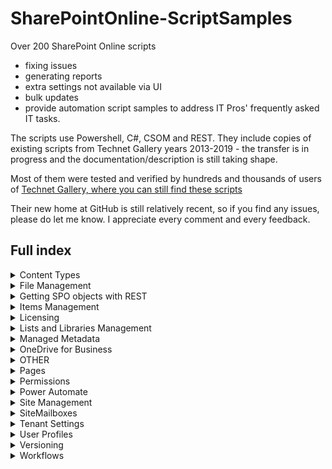 # SharePointOnline-ScriptSamples

Over 200 SharePoint Online scripts 
* fixing issues
* generating reports 
* extra settings not available via UI
* bulk updates
* provide automation script samples to address IT Pros' frequently asked IT tasks.

The scripts use Powershell, C#, CSOM and REST. They include copies of existing scripts from Technet Gallery years 2013-2019 - the transfer is in progress and the documentation/description is still taking shape.

Most of them were tested and verified by hundreds and thousands of users of [Technet Gallery, where you can still find these scripts](https://gallery.technet.microsoft.com/office/site/search?f%5B0%5D.Type=User&f%5B0%5D.Value=Arleta%20Wanat) 

Their new home at GitHub is still relatively recent, so if you find any issues, please do let me know. I appreciate every comment and every feedback.
 

## Full index

<details>
<summary>Content Types </summary>
 
 <br/>
 
   <details>
    <summary>    &nbsp;&nbsp;&nbsp;&nbsp;Content Type Management Setting </summary>
 
 <br/>

  * &nbsp;&nbsp;&nbsp;&nbsp; Allow content type management for all lists in a site
  * &nbsp;&nbsp;&nbsp;&nbsp; Allow content type management for all lists in site collection
  * &nbsp;&nbsp;&nbsp;&nbsp; Set content type management setting for a single list
  
  </details>
    
  <details>
<summary>&nbsp;&nbsp;&nbsp;&nbsp;Create </summary>
 
 <br/>
 
  * Add Content Type to Lists with Workflows
  * Add Content Type to Task Lists
  * Add existing content type directly to SPO list
  * Create a content type
  * Create and add content type to a content type hub
  * Create content type and add directly to SPO list
  * Create content type and add it to all lists in one site
 
  </details>
  
  
  <details>
<summary>&nbsp;&nbsp;&nbsp;&nbsp;Display Forms </summary>
 
 <br/>
 
  * Find Custom Display Forms Deployed
  * Modify the Display Form Template Name
  * Unable to view items- modify the DisplayFormUrl back to default
  
    </details>
  
  
  <details>
<summary>&nbsp;&nbsp;&nbsp;&nbsp;Get </summary>
 
 <br/>
 
  * All Content Types from a Content Type Hub and their DisplayFormTemplate
  * Compare Web.AvailableContentTypes vs Web.ContentTypes
  * Find content types added to your lists (recursive)
  * Find content types added to your lists
  * Get All Detailed Properties of All Content Types
  * Get All Hidden Content Types added to the site
  * Get All Properties of All Content Types in All Lists (Detailed) across one site
  * Get Content Types Derived From One Parent 2
  * Get Content Types Derived From One Parent
  * Get Content Types with a particular column	
  * Get Names of All Content Types
  * Get Names of all Available Content Types
  * Get Names of all content types added to your lists
  * Get Single Content Type - Array Method
  * Get all columns associated to a SINGLE content type in a list
  * Get all properties of all content types in a site
  * Get content types belonging to a group
  * Get content types which cannot be modified	
  * Get properties of a single content type by its ID
  * Lists where a given content type is added
  * Verify the content types used in your lists against the default ones
  
 </details>
  
  
  <details>
<summary>&nbsp;&nbsp;&nbsp;&nbsp;Set </summary>
 
 <br/>
 
  * Add column (fieldlink) to a content type
  * Assign your Content Types back to their default Groups
  * Modify the description of a list content type
  * Modify the description of a site content type
  * Reset default content types
  * Unseal sealed content types in site
  
</details>
  
  
  <details>
<summary>&nbsp;&nbsp;&nbsp;&nbsp;Modules </summary>
 
 <br/>

  * SharePoint Online module for managing content types
  
    </details>
    
  <details>
<summary>&nbsp;&nbsp;&nbsp;&nbsp;Remove </summary>
 
 <br/>
 
  * Remove a content type from all lists in a site
  * Remove content type from SharePoint site
  
    </details>
    
  <details>
<summary>&nbsp;&nbsp;&nbsp;&nbsp;Set </summary>
 
 <br/>

  * Add column (fieldlink) to a content type
  * Assign your Content Types back to their default Groups
  * Modify the description of a list content type
  * Modify the description of a site content type
  * Reset default content types
  * Unseal sealed content types in site


  </details>
 
 <br/>
 
 </details>
 
 
 <details>
<summary>File Management </summary>
 
 <br/>

  * Add thousands of documents to your SPO library
  * Audit folder structure
    * Audit folder structure to XML
    * Audit Sharepoint folder structure to XML
    * Audit SharePoint Online folder structure to XML
    * Get the structure of your SharePoint library (folders and files) to XML
  * Create sample folder and file structure for testing
  * Get SPO Files from a folder
  * Get SPO Folder and File
  * Module for checking in and checking out the files
  * Module for easy file management
  * Powershell cmdlet for getting the number of files in a folder
  * Records Management
    * Declare files as records
    * Undeclare files as records
  * Restore previous versions in selected files the entire library
  
 
 </details>
 
  
  
 <details>
<summary>Getting SPO objects with REST </summary>
 
 <br/>
 
 
  * Module for getting SharePoint objects with Powershell (limited)
  * Module for getting SharePoint Online objects with Powershell
  * Script to get SharePoint objects with REST
  * Unrestricted Module
  
  <br/>
 
 </details>
 
 
 
 
 <details>
<summary>Items Management</summary>
 
 <br/> 
 
  * Attachments
    * Add size of SharePoint item attachments to list view
    * Copy all SharePoint Online list item attachments
    * Copy list attachments to a separate library
    * Delete all your list attachments (data loss involved)
    * Disable or enable attachments to list items
    * Enable or disable attachments to items of a chosen list
    * Get size of attachments per SharePoint Online list item
    * Get the size of all attachments in a list
    * List all attachments from SharePoint Online list to CSV file
    * List all SharePoint Online list items with attachments
  * Bulk update all items in a list
  * Create new list item using Powershell
  * Get
    * Get the number of items in a list
    * GetSpoListItems and GetSPOListFields
    * List 10 latest items a user has modified
    * List 10 latest items a user has modified in SharePoint Server list
    * List 5 latest items a user has created in list
  * Module for item management
  * Remove permissions from SharePoint Online items

  <br/>
 
 </details>
 


 <details>
<summary>Licensing </summary>
 <br/> 
 
  * Check User Licenses using plan type
  * Check user licenses using Service Name
  * Export all assigned licenses and services provisioning statuses
  * Get user licenses and services provisioning statuses
  * Remove SharePoint Online licenses for all users

  <br/>
 </details>


 <details>
<summary>Lists and Libraries Management </summary>
 
 <br/> 

  * Allow list to be deleted
  * Allow or disallow list items to appear in search
  * Allow or disallow users to create folders
  * Break inheritance for all SPO lists in a site
  * Change search setting for all lists in a site
  * Checkout
    * Powershell
      * Find all checked out files in SharePoint library and check them in
      * Find all checked out files in SharePoint Online library and check them in
      * Find all files in library checked out by a specific user and check them in
      * Force checkout on a list
      * Force document checkout on the whole tenant
      * Force your users to checkout documents using Powershell
      * Get the number of checked out files per list
      * How many checked out files per user in a library
    * SPServer
      * Find all checked out files in SharePoint library and check them in
  * Column Management
    * Add a geolocation column
    * Add a library column with file extension
    * Add a library column with file name and extension
    * Create a new choice column
    * Create a new column in list
    * Create new column with properties
    * Get all columns associated to a SINGLE content type in a list
    * Module for list column management
    * Remove list column
  * Create SPO list with a Powershell cmdlet
  * Delete unique permissions for all lists in a site collection
  * Delete unique permissions in all items in a large list (5000+ items)
  * FolderStructure
    * Copy folder structure across SharePoint Online sites
    * Copy folder structure across SharePoint Online tenants
    * Copy folder structure from one library to another
    * Copy folder structure from one library to another (SharePoint Online) 2
  * Get all event receivers on your lists in a site
  * Get all lists not used since
  * Get large SharePoint Online lists
  * Get large SharePoint Online lists v2
  * Get the number of files and folders in library
  * Get-SPOListTemplates to retrieve list templates on a SharePoint Online site
  * GetSPOList Module to view and filter SPO list properties
  * GetSPOListCount cmdlet
  * Modern or Classic
    * Set all lists to New or Classic Experience
    * Set single list to New or Classic Experience
    * Verify which lists have the new UI
    * Verify which lists have the new UI using Powershell and REST
  * MultipleListsC#
  * Powershell Module for Managing SPO Lists
  * Set the direction of the reading order
    * For a single list
    * For All Lists
  * Set the major version limit for all the lists and libraries (data loss involved)
  * Versioning
    * Create a report on all file versions in the library
    * Create a report on file versions in library or folder
    * Delete all previous file versions in a library
    * Enable minor and major versions for all lists in one site
    * Enable minor versions using Powershell and CSOM
    * Enable versioning for all lists in one site
    * Enable versioning for one list
    * Get versioning settings for all lists
  * Views
    * Get all list view properties using view GUID
    * Get all list view properties using view name
    * Get all views from a single list and their properties
    * Remove view from SharePoint Online list

  <br/>
 </details>


 <details>
<summary>Managed Metadata </summary>
 <br/> 
 
  * Create a new SharePoint Online taxonomy term
  * Pull all groups, termsets, terms from your default SharePoint Online termstore
  * Taxonomy cmdlets module to manage your term store in SharePoint Online

  <br/>
 </details>


 <details>
<summary>OneDrive for Business </summary>
 <br/> 

  * Add BCC to all sharing invitations in OneDrive for Business
  * Create a report on all file versions in OneDrive for Business
  * Create OneDrive for Business usage report for all users
  * Enable versioning for all lists in OneDrive sites
  * Enable versioning for all lists in selected OneDrive sites
  * Globally set OneDrive for Business Access Requests and Members Can Share
  * Hide OneDrive for Business Sync button using PS and CSOM
  * Notify OneDrive for Business owner if anonymous link to their content is created
  * Notify OneDrive for Business owner if their content is reshared
  * Set the version limit for OneDrive for Business lists (data loss involved)
  * Set the version limit for OneDrive for Business lists (data loss involved) for all users
  * Update locale id for all personal sites

  <br/>
 </details>


 <details>
<summary>OTHER </summary>
 <br/> 

  * C# Create a contact list with internal user data
  * Change the default language for all the SharePoint Online users
  * CreativeDestruction
  * Get all event receivers on your lists in a site
  * Remove a single event receiver
  * Unified Groups Storage Report
  * Uninstall unwanted app from your site using Powershell

  <br/>
 </details>

 
 
  <details>
<summary>Pages </summary>
 <br/> 
 
  * ClassicWebparts
    * Delete all web parts from a single page
    * Delete single web part
    * Get all web parts and their details from a single page
    * Report on all web parts in all site pages
  * Remove comments on modern pages in entire SharePoint site
  
  <br/>
 </details>
 
 
 
  <details>
<summary>Permissions </summary>
 <br/>  
  
  * C#
    * Break Inheritance for all items in site
    * Delete all unique permissions in site
    * Get Items with Unique Permissions in site collection
    * Get Lists with Unique Permissions
  * Powershell
    * Break role inheritance for a single list
    * Delete unique permissions in all items in a large list (5000+ items)
    * Get items with unique permissions SharePoint Server
    * Get items, folders, lists with unique permissions (SharePoint Server 2013-2016)
    * Remove permission groups from personal files
    * Report on what permission group the user belongs to
  
  <br/>
 </details>

  
  
  <details>
<summary>Power Automate </summary>
 <br/>   
  
* Disable Flows in all lists on SharePoint site
* Enable Microsoft Flow in all lists on SharePoint modern site
* Get FlowsPolicy using REST API

  <br/>
 </details>



  <details>
<summary>Site Management </summary>
 <br/> 

  * Access Requests
    * Get SharePoint Online Access Requests Settings with REST API
    * Get SharePoint Online Access Requests with REST API
    * Get SharePoint Server 2013-2016 Access Requests with REST API
    * Set RequestAccessEmail for all subsites in one site collection
  * Add Supported Language for multiple site collections
  * Add-SPOWeb & Remove-SPOWeb
  * ChangeLog
    * Create a report on all changes for all your site collections
    * Create a report on all changes for one site collection
  * Enable page editing when master page editing has been disabled for this site
  * Export site collection properties using Powershell and CSOM
  * Features
    * Activate or deactivate a feature for a site and its subsites
    * Activate or deactivate a site collection feature
    * Activate or deactivate a SPO feature for a single site
    * Activate or deactivate a SPO feature for direct subsites in site collection
    * Add or Remove Site Features from all Personal Sites
    * Get all features from a site
    * Get all features from a site collection
  * Get all quick launch nodes
  * Get all site collections and their subsites
  * Get all time zones from a site
  * Get SharePoint Online Site Properties
  * Get site groups from root and subsites
  * Get unused SharePoint Online webs
  * Get-SPOWeb to retrieve subsites and their properties
  * Modify Web Inherited Permissions
  * Powershell cmdlet Set-SpoWeb to manage site properties
  * Recycle Bin
    * Detailed report on all recycle bin items across all site collections
    * Move items from first to second stage recycle bin
    * Remove all items from second stage recycle bin (involves data loss)
    * Remove permanently all items from recycle bins (data loss involved)
    * Report on all deleted items across all site collections
    * Report on deleted files within one site
    * Restore All Files from a Given Site
    * Restore all files, items, lists deleted by a single employee
    * Restore all reycle bin items across all site collections
    * Restore deleted items from a single subsite
    * Restore one file from a Given Site
    * Retrieve all reycle bin items across all site collections
    * Retrieve all reycle bin items across all sites incl group sites
  * SPServer
  * Restore all files items lists deleted by a single employee
  * Remove SPO subsite
  * Set theme of your SharePoint Online site
  * Site designs
  * Verify where a site design is applied
  * Update locale id for all personal sites
  * Update the time zones in all personal sites
  
   <br/>
 </details>
  
  
  
  <details>
<summary>SiteMailboxes </summary>
 <br/>   
   <br/>
 </details>
 
 
 
  <details>
<summary>Tenant Settings </summary>
  
 
 
  * Add BCC to all sharing invitations in OneDrive for Business
  * Allow external sharing only with specific domains
  * Block download of all files for guests in SharePoint with Powershell and CSOM
  * Force external users to accept sharing invitations with the same account
  * Get SharePoint Online tenant properties using Powershell and CSOM
  * Globally set OneDrive for Business Access Requests and Members Can Share
  * Hide OneDrive for Business Sync button using PS and CSOM
  * Modify external sharing setting
  * Notify OneDrive for Business owner if anonymous link to their content is created
  * Notify OneDrive for Business owner if their content is reshared
  * Prevent external users from resharing
  * Report on SharePoint Online tenant properties
  * Set Anonymous access for SPO tenant using PS and CSOM
  * Set anonymous link access level for SPO tenant
  * Set default link type for SharePoint Online tenant sharing settings
  * Set expiration for anonymous links in SPO

   <br/>
 </details>


  <details>
<summary>User Profiles </summary>
 <br/>  
 
  * Export all user profiles using Powershell
  * Get all user profile properties using Powershell and REST
  * Get MUI Languages for multiple users using REST
  * Get user work email using Powershell and REST
  * Retrieve all user profiles and their properties using C# and CSOM
  
   <br/>
 </details>



<details>
<summary>Versioning </summary>
 <br/>
 
* Create a report on all file versions in OneDrive for Business
* Enable minor versions for all lists
* Enable versioning for all lists in OneDrive sites
* Enable versioning for all SharePoint Online lists
* Get versioning settings for all lists
* Restore previous versions in selected files the entire library
* Restore previous versions in the entire library
* Set the major version limit for all the lists and libraries (data loss involved)
   <br/>
 </details>
 


<details>
<summary>Workflows </summary>
 <br/>
 
* Get workflow report for a site collection
* Get workflow report for all site collections
* Get workflow report for one site

   <br/>
 </details>
 <br/> 
